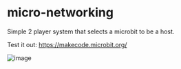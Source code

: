 # micro-networking
Simple 2 player system that selects a microbit to be a host.



Test it out: https://makecode.microbit.org/

![image](https://user-images.githubusercontent.com/28388670/169921690-e0275417-5551-41ee-8eab-ad371019e8e4.png)
